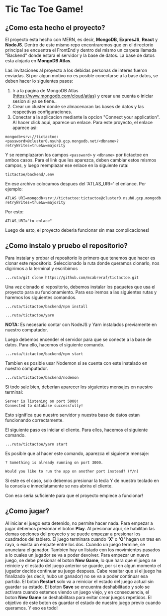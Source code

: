 # Tic Tac Toe Game!

## ¿Como esta hecho el proyecto?

El proyecto esta hecho con MERN, es decir, **MongoDB**, **ExpresJS**, **React** y **NodeJS**. Dentro de este mismo repo encontraremos que en el directorio principal se encuentra el FrontEnd y dentro del mismo un carpeta llamada "Backend" donde estara el servidor y la base de datos. La base de datos esta alojada en **MongoDB Atlas**.

Las invitaciones al proyecto a los debidas personas de interes fueron enviadas. Si por algun motivo no es posible conectarse a la base datos, se deben hacer lo siguientes pasos:

1. Ir a la pagina de MongoDB Atlas (https://www.mongodb.com/cloud/atlas) y crear una cuenta o iniciar sesion si ya se tiene..
2. Crear un cluster donde se almacenaran las bases de datos y las respectivas configuraciones.
3. Conectar a la aplicacion mediante la opcion "Connect your application". Al hacer click aqui, aparece un enlace. Para este proyecto, el enlace aparece asi:

```
mongodb+srv://tictactoe:<password>@cluster0.nsuh8.gcp.mongodb.net/<dbname>?retryWrites=true&w=majority
```
Y se reemplazaron los campos `<password>` y `<dbname>` por tictactoe en ambos casos. Para el link que les aparezca, deben cambiar estos mismos campos, y luego reemplazar ese enlace en la siguiente ruta:
```
tictactoe/backend/.env
```
En ese archivo colocamos despues del 'ATLAS_URI=' el enlance. Por ejemplo:
```
ATLAS_URI=mongodb+srv://tictactoe:tictactoe@cluster0.nsuh8.gcp.mongodb.net/tictactoe?retryWrites=true&w=majority
```
Por esto:
```
ATLAS_URI="tu enlace"
```
Luego de esto, el proyecto deberia funcionar sin mas complicaciones!
## ¿Como instalo y pruebo el repositorio?

Para instalar y probar el repositorio lo primero que tenemos que hacer es clonar este repositorio. Seleccionado la ruta donde queramos clonarlo, nos digirimos a la terminal y escribimos
```
...ruta/git clone https://github.com/mcabreraf/tictactoe.git
```
Una vez clonado el repositorio, debemos instalar los paquetes que usa el proyecto para su funcionamiento. Para eso iremos a las siguientes rutas y haremos los siguientes comandos.
```
...ruta/tictactoe/backend/npm install

...ruta/tictactoe/yarn 
```
**NOTA:** Es necesario contar con NodeJS y Yarn instalados previamente en nuestro computador.

Luego debemos encender el servidor para que se conecte a la base de datos. Para ello, hacemos el siguiente comando.
```
...ruta/tictactoe/backend/npm start
```
Tambien es posible usar Nodemon si se cuenta con este instalado en nuestro computador.
```
...ruta/tictactoe/backend/nodemon
```
Si todo sale bien, deberian aparecer los siguientes mensajes en nuestro terminal:
```
Server is listening on port 5000!
Connected to database successfully!
```
Esto significa que nuestro servidor y nuestra base de datos estan funcionando correctamente.

El siguiente paso es iniciar el cliente. Para ellos, hacemos el siguiente comando.
```
...ruta/tictactoe/yarn start
```

Es posible que al hacer este comando, aparezca el siguiente mensaje:
```
? Something is already running on port 3000.

Would you like to run the app on another port instead? (Y/n)
```
Si este es el caso, solo debemos presionar la tecla Y de nuestro teclado en la consola e inmediatamente se nos abrira el cliente.

Con eso seria suficiente para que el proyecto empiece a funcionar!

## ¿Como jugar?

Al iniciar el juego esta detenido, no permite hacer nada. Para empezar a jugar debemos presionar el boton **Play**. Al presionar aqui, se habilitan las demas opciones del proyecto y se puede empezar a presionar los cuadrados del tablero. El juego terminara cuando **'X'** o **'O'** hagan un tres en raya, o exista un empate entre los dos. Cuando un juego termine, se anunciara el ganador. Tambien hay un listado con los movimientos pasados a lo cuales un jugador se va a poder devolver. Para empezar un nuevo juego, se debe presionar el boton **New Game**, lo que hara que el juego se reinicie y el estado del juego anterior se guarde, por si en algun momento el jugador decide continuar su juego despues. Cabe resaltar que si el juego ha finalizado (es decir, hubo un ganador) no se va a poder continuar esa partida. El boton **Restart** solo va a reiniciar el estado del juego actual sin guardar su estado. El boton **Save** se encuentra deshabilitado y solo se activara cuando estemos viendo un juego viejo, y en consecuencia, el boton **New Game** se deshabilitara para evitar crear juegos repetidos. El objetivo de este boton es guardar el estado de nuestro juego previo cuando queramos. Y eso es todo!
